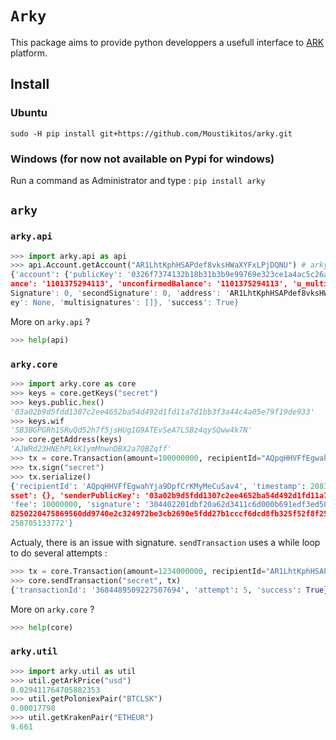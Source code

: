 # `Arky`

This package aims to provide python developpers a usefull interface to [ARK](https://ark.io/) platform.

## Install

### Ubuntu

`sudo -H pip install git+https://github.com/Moustikitos/arky.git`

### Windows (for now not available on Pypi for windows)

Run a command as Administrator and type : `pip install arky`

## `arky`

### `arky.api`

```python
>>> import arky.api as api
>>> api.Account.getAccount("AR1LhtKphHSAPdef8vksHWaXYFxLPjDQNU") # arky delegate
{'account': {'publicKey': '0326f7374132b18b31b3b9e99769e323ce1a4ac5c26a43111472614bcf6c65a377', 'bal
ance': '1101375294113', 'unconfirmedBalance': '1101375294113', 'u_multisignatures': [], 'unconfirmed
Signature': 0, 'secondSignature': 0, 'address': 'AR1LhtKphHSAPdef8vksHWaXYFxLPjDQNU', 'secondPublicK
ey': None, 'multisignatures': []}, 'success': True}
```

More on `arky.api` ?

```python
>>> help(api)
```

### `arky.core`

```python
>>> import arky.core as core
>>> keys = core.getKeys("secret")
>>> keys.public.hex()
'03a02b9d5fdd1307c2ee4652ba54d492d1fd11a7d1bb3f3a44c4a05e79f19de933'
>>> keys.wif
'SB3BGPGRh1SRuQd52h7f5jsHUg1G9ATEvSeA7L5Bz4qySQww4k7N'
>>> core.getAddress(keys)
'AJWRd23HNEhPLkK1ymMnwnDBX2a7QBZqff'
>>> tx = core.Transaction(amount=100000000, recipientId="AQpqHHVFfEgwahYja9DpfCrKMyMeCuSav4")
>>> tx.sign("secret")
>>> tx.serialize()
{'recipientId': 'AQpqHHVFfEgwahYja9DpfCrKMyMeCuSav4', 'timestamp': 20832330, 'amount': 100000000, 'a
sset': {}, 'senderPublicKey': '03a02b9d5fdd1307c2ee4652ba54d492d1fd11a7d1bb3f3a44c4a05e79f19de933', 
'fee': 10000000, 'signature': '304402201dbf20a62d3411c6d000b691edf3ed50c34baa96b94dedf70e2d512b9f917
8250220475869560dd9740e2c324972be3cb2690e5fdd27b1cccf6dcd8fb325f52f8f25', 'type': 0, 'id': '16683123
258705133772'}
```

Actualy, there is an issue with signature. `sendTransaction` uses a while loop to do several attempts :

```python
>>> tx = core.Transaction(amount=1234000000, recipientId="AR1LhtKphHSAPdef8vksHWaXYFxLPjDQNU")
>>> core.sendTransaction("secret", tx)
{'transactionId': '3684489509227507694', 'attempt': 5, 'success': True}
```

More on `arky.core` ?

```python
>>> help(core)
```

### `arky.util`

```python
>>> import arky.util as util
>>> util.getArkPrice("usd")
0.029411764705882353
>>> util.getPoloniexPair("BTCLSK")
0.00017798
>>> util.getKrakenPair("ETHEUR")
9.661
```

